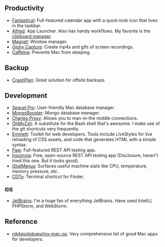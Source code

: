 ## Productivity

* [Fantastical](https://flexibits.com/fantastical): Full-featured calendar app with a quick-look icon that lives in the taskbar.
* [Alfred](https://www.alfredapp.com/): App Launcher. Also has handy workflows. My favorite is the [clipboard manager](https://www.alfredapp.com/help/features/clipboard/).
* [Magnet](https://itunes.apple.com/us/app/magnet/id441258766?mt=12): Window manager.
* [Giphy Capture](https://giphy.com/apps/giphycapture): Create mp4s and gifs of screen recordings.
* [Caffeine](https://caffeine.en.softonic.com/mac): Prevents Mac from sleeping.

## Backup

* [CrashPlan](https://www.crashplan.com/en-us/): Great solution for offsite backups.

## Development

* [Sequel Pro](https://www.sequelpro.com/): User-friendly Mac database manager.
* [MongoBooster](https://mongobooster.com/downloads): Mongo database manager.
* [Charles Proxy](https://www.charlesproxy.com/): Allows you to man-in-the middle connections.
* [OhMyZsh](https://github.com/robbyrussell/oh-my-zsh): A substitute for the Bash shell that's awesome. I make use of the git shortcuts very frequently.
* [Emmett](https://emmet.io/): Toolkit for web developers. Tools include LiveStyles for live reloading of CSS assets, and code that generates HTML with a simple syntax.
* [Paw](https://paw.cloud/): Full-featured REST API testing app.
* [Insomnia](https://insomnia.rest/): Free, open-source REST API testing app (Disclosure, haven't tried this one. But it looks good).
* [iStatMenus](https://bjango.com/mac/istatmenus/): Surfaces useful machine stats like CPU, temperature, memory pressure, etc.
* [CDTo](https://github.com/jbtule/cdto): Terminal shortcut for Finder.

### IDE

* [JetBrains](https://www.jetbrains.com/): I'm a huge fan of everything JetBrains. Have used IntelliJ, PHPStorm, and WebStorm.

## Reference

* [nikitavoloboev/my-mac-os](https://github.com/nikitavoloboev/my-mac-os): Very comprehensive list of good Mac apps for developers.
